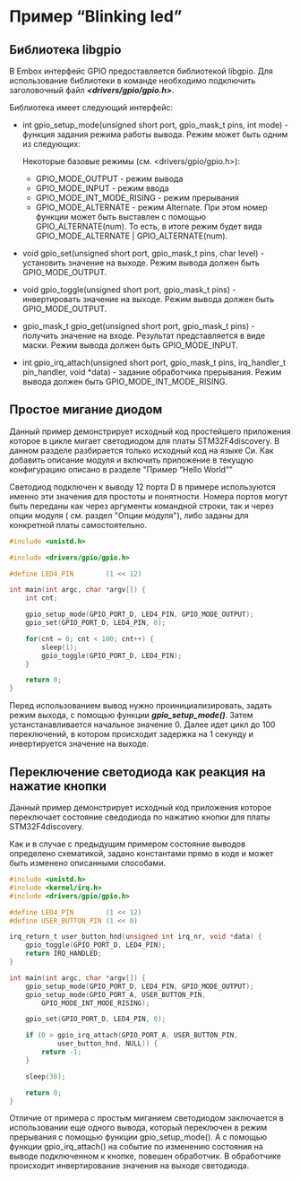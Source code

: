 # Пример “Blinking led”

## Библиотека libgpio
В Embox интерфейс GPIO предоставляется библиотекой libgpio. Для использование библиотеки в команде необходимо подключить заголовочный файл ***<drivers/gpio/gpio.h>***.

Библиотека имеет следующий интерфейс:

* int gpio_setup_mode(unsigned short port, gpio_mask_t pins, int mode) - функция задания режима работы вывода. Режим может быть одним из следующих:

	Некоторые базовые режимы (см. <drivers/gpio/gpio.h>):
    * GPIO_MODE_OUTPUT - режим вывода
    * GPIO_MODE_INPUT - режим ввода
    * GPIO_MODE_INT_MODE_RISING - режим прерывания
    * GPIO_MODE_ALTERNATE - режим Alternate. При этом номер функции может быть выставлен с помощью GPIO_ALTERNATE(num). То есть, в итоге режим будет вида GPIO_MODE_ALTERNATE | GPIO_ALTERNATE(num).
* void gpio_set(unsigned short port, gpio_mask_t pins, char level) - установить значение на выходе. Режим вывода должен быть GPIO_MODE_OUTPUT.
* void gpio_toggle(unsigned short port, gpio_mask_t pins) - инвертировать значение на выходе. Режим вывода должен быть GPIO_MODE_OUTPUT.
* gpio_mask_t gpio_get(unsigned short port, gpio_mask_t pins) - получить значение на входе. Результат представляется в виде маски. Режим вывода должен быть GPIO_MODE_INPUT.
* int gpio_irq_attach(unsigned short port, gpio_mask_t pins, irq_handler_t pin_handler, void *data) - задание обработчика прерывания. Режим вывода должен быть GPIO_MODE_INT_MODE_RISING.

## Простое мигание диодом
Данный пример демонстрирует исходный код простейшего приложения которое в цикле мигает светодиодом для платы STM32F4discovery. В данном разделе разбирается только исходный код на языке Си. Как добавить описание модуля и включить приложение в текущую конфигурацию описано в разделе "Пример “Hello World”"

Светодиод подключен к выводу 12 порта D в примере используются именно эти значения для простоты и понятности. Номера портов могут быть переданы как через аргументы командной строки, так и через опции модуля ( см. раздел "Опции модуля"), либо заданы для конкретной платы самостоятельно.

```c
#include <unistd.h>

#include <drivers/gpio/gpio.h>

#define LED4_PIN        (1 << 12)

int main(int argc, char *argv[]) {
    int cnt;

    gpio_setup_mode(GPIO_PORT_D, LED4_PIN, GPIO_MODE_OUTPUT);
    gpio_set(GPIO_PORT_D, LED4_PIN, 0);

    for(cnt = 0; cnt < 100; cnt++) {
        sleep(1);
        gpio_toggle(GPIO_PORT_D, LED4_PIN);
    }

    return 0;
}
```

Перед использованием вывод нужно проинициализировать, задать режим выхода, с помощью функции ***gpio_setup_mode()***. Затем устанстанавливается начальное значение 0.
Далее идет цикл до 100 переключений, в котором происходит задержка на 1 секунду и инвертируется значение на выходе.

## Переключение светодиода как реакция на нажатие кнопки

Данный пример демонстрирует исходный код приложения которое переключает состояние сведодиода по нажатию кнопки для платы STM32F4discovery.

Как и в случае с предыдущим примером состояние выводов определено схематикой, задано константами прямо в коде и может быть изменено описанными способами.

```c
#include <unistd.h>
#include <kernel/irq.h>
#include <drivers/gpio/gpio.h>

#define LED4_PIN        (1 << 12)
#define USER_BUTTON_PIN (1 << 0)

irq_return_t user_button_hnd(unsigned int irq_nr, void *data) {
    gpio_toggle(GPIO_PORT_D, LED4_PIN);
    return IRQ_HANDLED;
}

int main(int argc, char *argv[]) {
    gpio_setup_mode(GPIO_PORT_D, LED4_PIN, GPIO_MODE_OUTPUT);
    gpio_setup_mode(GPIO_PORT_A, USER_BUTTON_PIN,
		GPIO_MODE_INT_MODE_RISING);

    gpio_set(GPIO_PORT_D, LED4_PIN, 0);

    if (0 > gpio_irq_attach(GPIO_PORT_A, USER_BUTTON_PIN,
			user_button_hnd, NULL)) {
        return -1;
    }

    sleep(30);

    return 0;
}
```

Отличие от примера с простым миганием светодиодом заключается в использовании еще одного вывода, который переключен в режим прерывания с помощью функции gpio_setup_mode(). А с помощью функции gpio_irq_attach() на событие по изменению состояния на выводе подключенном к кнопке, повешен обработчик. В обработчике происходит инвертирование значения на выходе светодиода.

